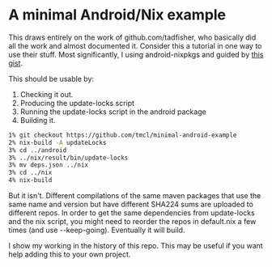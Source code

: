 A minimal Android/Nix example
=============================

This draws entirely on the work of github.com/tadfisher, who basically did
all the work and almost documented it. Consider this a tutorial in one way
to use their stuff. Most significantly, I using android-nixpkgs and guided
by [this gist](https://gist.github.com/tadfisher/17000caf8653019a9a98fd9b9b921d93).

This should be usable by:

1. Checking it out.
2. Producing the update-locks script
3. Running the update-locks script in the android package
4. Building it.


```bash
1% git checkout https://github.com/tmcl/minimal-android-example
2% nix-build -A updateLocks
3% cd ../android
3% ../nix/result/bin/update-locks
3% mv deps.json ../nix
3% cd ../nix
4% nix-build

```

But it isn't. Different compilations of the same maven packages that use
the same name and version but have different SHA224 sums are uploaded to
different repos. In order to get the same dependencies from update-locks 
and the nix script, you might need to reorder the repos in default.nix a
few times (and use --keep-going). Eventually it will build.

I show my working in the history of this repo. This may be useful if you
want help adding this to your own project.
